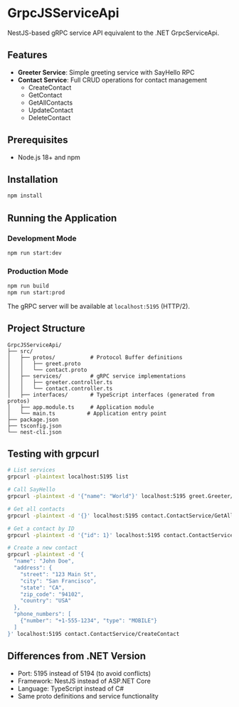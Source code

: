 # GrpcJSServiceApi

NestJS-based gRPC service API equivalent to the .NET GrpcServiceApi.

## Features

- **Greeter Service**: Simple greeting service with SayHello RPC
- **Contact Service**: Full CRUD operations for contact management
  - CreateContact
  - GetContact
  - GetAllContacts
  - UpdateContact
  - DeleteContact

## Prerequisites

- Node.js 18+ and npm

## Installation

```bash
npm install
```

## Running the Application

### Development Mode

```bash
npm run start:dev
```

### Production Mode

```bash
npm run build
npm run start:prod
```

The gRPC server will be available at `localhost:5195` (HTTP/2).

## Project Structure

```
GrpcJSServiceApi/
├── src/
│   ├── protos/           # Protocol Buffer definitions
│   │   ├── greet.proto
│   │   └── contact.proto
│   ├── services/         # gRPC service implementations
│   │   ├── greeter.controller.ts
│   │   └── contact.controller.ts
│   ├── interfaces/       # TypeScript interfaces (generated from protos)
│   ├── app.module.ts     # Application module
│   └── main.ts          # Application entry point
├── package.json
├── tsconfig.json
└── nest-cli.json
```

## Testing with grpcurl

```bash
# List services
grpcurl -plaintext localhost:5195 list

# Call SayHello
grpcurl -plaintext -d '{"name": "World"}' localhost:5195 greet.Greeter/SayHello

# Get all contacts
grpcurl -plaintext -d '{}' localhost:5195 contact.ContactService/GetAllContacts

# Get a contact by ID
grpcurl -plaintext -d '{"id": 1}' localhost:5195 contact.ContactService/GetContact

# Create a new contact
grpcurl -plaintext -d '{
  "name": "John Doe",
  "address": {
    "street": "123 Main St",
    "city": "San Francisco",
    "state": "CA",
    "zip_code": "94102",
    "country": "USA"
  },
  "phone_numbers": [
    {"number": "+1-555-1234", "type": "MOBILE"}
  ]
}' localhost:5195 contact.ContactService/CreateContact
```

## Differences from .NET Version

- Port: 5195 instead of 5194 (to avoid conflicts)
- Framework: NestJS instead of ASP.NET Core
- Language: TypeScript instead of C#
- Same proto definitions and service functionality
